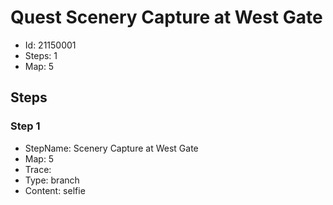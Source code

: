 # Quest Scenery Capture at West Gate

- Id: 21150001
- Steps: 1
- Map: 5

## Steps

### Step 1
- StepName:  Scenery Capture at West Gate
- Map:  5
- Trace:  
- Type:  branch
- Content:  selfie


